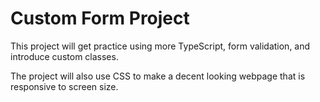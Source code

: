 # Custom Form Project

This project will get practice using more TypeScript, form validation, and introduce custom classes.

The project will also use CSS to make a decent looking webpage that is responsive to screen size.